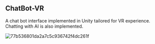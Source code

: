 ## ChatBot-VR

A chat bot interface implemented in Unity tailored for VR experience. Chatting with AI is also implemented.


![77b536801da2a7c5c936742f4dc261f](https://github.com/ariaxxxi/ChatBot-VR/assets/87568028/09f16124-831a-4ba9-95f0-686549721e3b)
